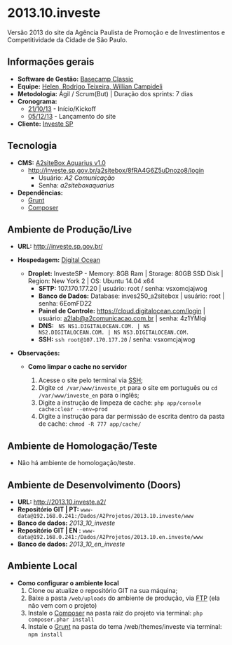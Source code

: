 # 2013.10.investe
Versão 2013 do site da Agência Paulista de Promoção e de Investimentos e Competitividade da Cidade de São Paulo.

## Informações gerais

* **Software de Gestão:** [Basecamp Classic](https://a2comunicacao.basecamphq.com/projects/11579339-2013-10-investe/log)
* **Equipe:** [Helen, Rodrigo Teixeira, Willian Campideli](https://a2comunicacao.basecamphq.com/projects/11579339-2013-10-investe/todo_items/173562648/comments#comment_255279525)
* **Metodologia:**  Ágil / Scrum(But) | Duração dos sprints: 7 dias
* **Cronograma:**
	* [21/10/13](https://a2comunicacao.basecamphq.com/projects/11579339-2013-10-investe/milestones/41395549/comments) - Início/Kickoff
	* [05/12/13](https://a2comunicacao.basecamphq.com/projects/11579339-2013-10-investe/milestones/41395559/comments) - Lançamento do site
* **Cliente:** [Investe SP](http://investe.sp.gov.br/)

## Tecnologia

* **CMS:** [A2siteBox Aquarius v1.0](/projeto-web/setup/a2sitebox.md)
	* http://investe.sp.gov.br/a2sitebox/8fRA4G6Z5uDnozo8/login
		* Usuário: _A2 Comunicação_
		* Senha: _a2siteboxaquarius_
* **Dependências:**
	* [Grunt](/projeto-web/setup/grunt.md)
	* [Composer](/projeto-web/setup/composer.md)

## Ambiente de Produção/Live

* **URL:** http://investe.sp.gov.br/
* **Hospedagem:** [Digital Ocean](https://www.digitalocean.com/)
  * **Droplet:** InvesteSP - Memory: 8GB Ram | Storage: 80GB SSD Disk | Region: New York 2 | OS: Ubuntu 14.04 x64
	* **<a name="sftp">SFTP</a>:** 107.170.177.20 | usuário: root / senha: vsxomcjajwog
	* **Banco de Dados:** Database: inves250_a2sitebox | usuário: root | senha: 6EomFD22
	* **Painel de Controle:** https://cloud.digitalocean.com/login | usuário: a2lab@a2comunicacao.com.br | senha: 4z1YMlqi
	* **DNS:** <code>  NS      NS1.DIGITALOCEAN.COM. | NS      NS2.DIGITALOCEAN.COM. | NS      NS3.DIGITALOCEAN.COM. </code>
	* **<a name="ssh">SSH</a>:** `ssh root@107.170.177.20` / senha: vsxomcjajwog

* **Observações:**

	* **Como limpar o cache no servidor**

		1. Acesse o site pelo terminal via [SSH](#ssh);
		2. Digite `cd /var/www/investe_pt` para o site em português ou `cd /var/www/investe_en` para o inglês;
		3. Digite a instrução de limpeza de cache: `php app/console cache:clear --env=prod`
		4. Digite a instrução para dar permissão de escrita dentro da pasta de cache: `chmod -R 777 app/cache/`

## Ambiente de Homologação/Teste
* Não há ambiente de homologação/teste.

## Ambiente de Desenvolvimento (Doors)
* **URL:** http://2013.10.investe.a2/
* **Repositório GIT | PT:** `www-data@192.168.0.241:/Dados/A2Projetos/2013.10.investe/www`
* **Banco de dados:** _2013\_10\_investe_
* **Repositório GIT | EN :** `www-data@192.168.0.241:/Dados/A2Projetos/2013.10.en.investe/www`
* **Banco de dados:** _2013\_10\_en\_investe_

## Ambiente Local
* **Como configurar o ambiente local**
  1. Clone ou atualize o repositório GIT na sua máquina;
  2. Baixe a pasta `/web/uploads` do ambiente de produção, via [FTP](#ftp) (ela não vem com o projeto)
  3. Instale o [Composer](/projeto-web/setup/composer.md) na pasta raiz do projeto via terminal: `php composer.phar install`
  4. Instale o [Grunt](/projeto-web/setup/grunt.md) na pasta do tema /web/themes/investe via terminal: `npm install`
